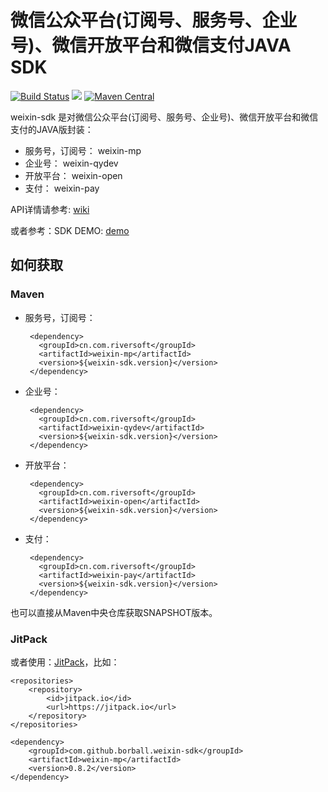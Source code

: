 # 微信公众平台(订阅号、服务号、企业号)、微信开放平台和微信支付JAVA SDK

[![Build Status](https://semaphoreci.com/api/v1/projects/5b0c7b61-9b88-4b88-95fa-ea6bbd11e495/617516/badge.svg)](https://semaphoreci.com/borball/weixin-sdk) [![](https://jitpack.io/v/borball/weixin-sdk.svg)](https://jitpack.io/#borball/weixin-sdk) [![Maven Central](https://maven-badges.herokuapp.com/maven-central/cn.com.riversoft/weixin-sdk/badge.svg)](https://maven-badges.herokuapp.com/maven-central/cn.com.riversoft/weixin-sdk)


weixin-sdk 是对微信公众平台(订阅号、服务号、企业号)、微信开放平台和微信支付的JAVA版封装：

 - 服务号，订阅号： 	weixin-mp
 - 企业号： 		weixin-qydev
 - 开放平台： 		weixin-open
 - 支付： 		weixin-pay

API详情请参考: [wiki](https://github.com/borball/weixin-sdk/wiki)

或者参考：SDK DEMO: [demo](https://github.com/borball/weixin-sdk-demo)

## 如何获取

### Maven

 - 服务号，订阅号：

	    <dependency>
	      <groupId>cn.com.riversoft</groupId>
	      <artifactId>weixin-mp</artifactId>
	      <version>${weixin-sdk.version}</version>
	    </dependency>

 - 企业号：
 
	    <dependency>
	      <groupId>cn.com.riversoft</groupId>
	      <artifactId>weixin-qydev</artifactId>
	      <version>${weixin-sdk.version}</version>
	    </dependency>

 - 开放平台：
 
	    <dependency>
	      <groupId>cn.com.riversoft</groupId>
	      <artifactId>weixin-open</artifactId>
	      <version>${weixin-sdk.version}</version>
	    </dependency>

 - 支付：

	    <dependency>
	      <groupId>cn.com.riversoft</groupId>
	      <artifactId>weixin-pay</artifactId>
	      <version>${weixin-sdk.version}</version>
	    </dependency>
		
也可以直接从Maven中央仓库获取SNAPSHOT版本。

### JitPack

或者使用：[JitPack](https://jitpack.io/#borball/weixin-sdk/)，比如：

	<repositories>
		<repository>
		    <id>jitpack.io</id>
		    <url>https://jitpack.io</url>
		</repository>
	</repositories>

	<dependency>
	    <groupId>com.github.borball.weixin-sdk</groupId>
	    <artifactId>weixin-mp</artifactId>
	    <version>0.8.2</version>
	</dependency>


